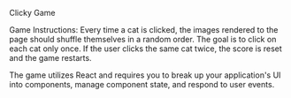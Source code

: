 

Clicky Game

Game Instructions: Every time a cat is clicked, the images rendered to the page should shuffle themselves in a random order. The goal is to click on each cat only once. If the user clicks the same cat twice, the score is reset and the game restarts.

The game utilizes React and requires you to break up your application's UI into components, manage component state, and respond to user events.


